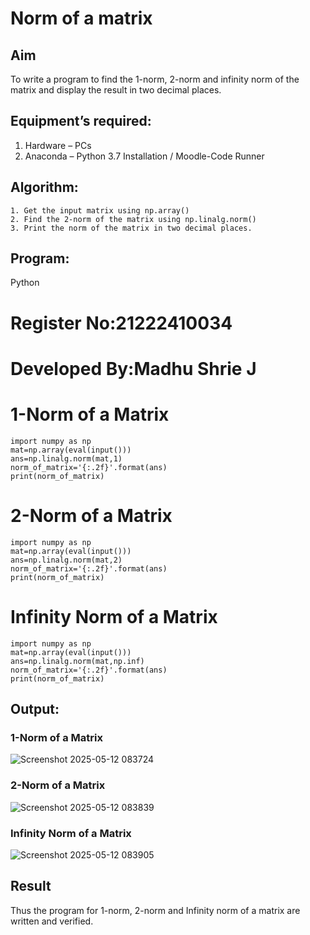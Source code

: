 # Norm of a matrix
## Aim
To write a program to find the 1-norm, 2-norm and infinity norm of the matrix and display the result in two decimal places.
## Equipment’s required:
1.	Hardware – PCs
2.	Anaconda – Python 3.7 Installation / Moodle-Code Runner
## Algorithm:

	1. Get the input matrix using np.array()   
    2. Find the 2-norm of the matrix using np.linalg.norm()
	3. Print the norm of the matrix in two decimal places.
 
## Program:
Python
# Register No:21222410034
# Developed By:Madhu Shrie J
# 1-Norm of a Matrix
```
import numpy as np
mat=np.array(eval(input()))
ans=np.linalg.norm(mat,1)
norm_of_matrix='{:.2f}'.format(ans)
print(norm_of_matrix)
```




# 2-Norm of a Matrix
```
import numpy as np
mat=np.array(eval(input()))
ans=np.linalg.norm(mat,2)
norm_of_matrix='{:.2f}'.format(ans)
print(norm_of_matrix)
```



# Infinity Norm of a Matrix
```
import numpy as np
mat=np.array(eval(input()))
ans=np.linalg.norm(mat,np.inf)
norm_of_matrix='{:.2f}'.format(ans)
print(norm_of_matrix)
```

## Output:
### 1-Norm of a Matrix

![Screenshot 2025-05-12 083724](https://github.com/user-attachments/assets/c9578c27-2ac3-4055-9dd4-dcb8d7e79985)



### 2-Norm of a Matrix

![Screenshot 2025-05-12 083839](https://github.com/user-attachments/assets/f2d33b76-109d-4157-b041-18580a085356)


### Infinity Norm of a Matrix
![Screenshot 2025-05-12 083905](https://github.com/user-attachments/assets/1df8243a-2368-492a-baba-239583e6b7c6)



## Result
Thus the program for 1-norm, 2-norm and Infinity norm of a matrix are written and verified.

